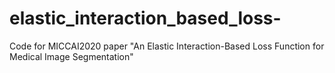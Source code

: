 # elastic_interaction_based_loss-
Code for MICCAI2020 paper "An Elastic Interaction-Based Loss Function for Medical Image Segmentation"
